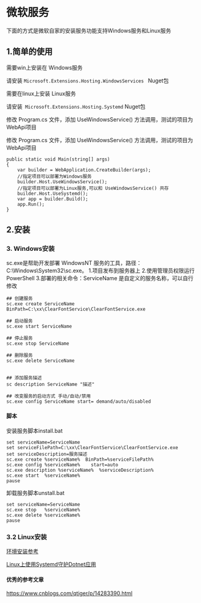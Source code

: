# 微软服务

下面的方式是微软自家的安装服务功能支持Windows服务和Linux服务

 

## 1.简单的使用
 

需要win上安装在 Windows服务

请安装 `Microsoft.Extensions.Hosting.WindowsServices ` Nuget包

需要在linux上安装 Linux服务

请安装` Microsoft.Extensions.Hosting.Systemd` Nuget包

 
修改 Program.cs 文件，添加 UseWindowsService() 方法调用，测试的项目为WebApi项目


修改 Program.cs 文件，添加 UseWindowsService() 方法调用，测试的项目为WebApi项目

 

```ts{4-7}
public static void Main(string[] args)
{
    var builder = WebApplication.CreateBuilder(args);
    //指定项目可以部署为Windows服务
    builder.Host.UseWindowsService();
    //指定项目可以部署为Linux服务,可以和 UseWindowsService() 共存
    builder.Host.UseSystemd();
    var app = builder.Build();  
    app.Run();
}
```


## 2.安装

### 3. Windows安装
sc.exe是帮助开发部署 WindowsNT 服务的工具，路径： C:\Windows\System32\sc.exe。
1.项目发布到服务器上
2.使用管理员权限运行PowerShell
3.部署的相关命令：ServiceName 是自定义的服务名称，可以自行修改

```
## 创建服务
sc.exe create ServiceName  BinPath=C:\xx\ClearFontService\ClearFontService.exe

## 启动服务
sc.exe start ServiceName

## 停止服务
sc.exe stop ServiceName

## 删除服务
sc.exe delete ServiceName


## 添加服务描述
sc description ServiceName "描述"

## 改变服务的启动方式 手动/自动/禁用 
sc.exe config ServiceName start= demand/auto/disabled
```
####  脚本

安装服务脚本install.bat
```
set serviceName=ServiceName
set serviceFilePath=C:\xx\ClearFontService\ClearFontService.exe
set serviceDescription=服务描述
sc.exe create %serviceName%  BinPath=%serviceFilePath%
sc.exe config %serviceName%    start=auto  
sc.exe description %serviceName%  %serviceDescription%
sc.exe start  %serviceName%
pause
```
卸载服务脚本unstall.bat
```
set serviceName=ServiceName
sc.exe stop   %serviceName% 
sc.exe delete %serviceName% 
pause
```


### 3.2 Linux安装 

[环境安装参考](/command/dotnet.md)

[Linux上使用Systemd守护Dotnet应用](/guid/deployment/linux-systemd-deployment.md)

#### 优秀的参考文章

https://www.cnblogs.com/qtiger/p/14283390.html